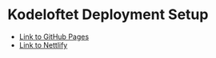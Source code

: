 # Kodeloftet Deployment Setup

- [Link to GitHub Pages](https://larsgjobloop.github.io/kodeloftet-deployment-pipeline/)
- [Link to Nettlify](https://kodeloftet-deployment-setup.netlify.app/)
